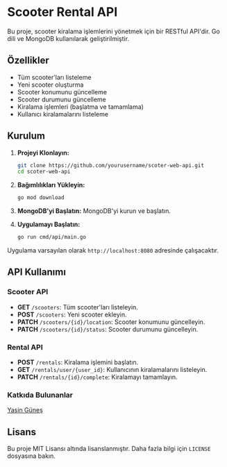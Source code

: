 # Scooter Rental API

Bu proje, scooter kiralama işlemlerini yönetmek için bir RESTful API'dir. Go dili ve MongoDB kullanılarak geliştirilmiştir.

## Özellikler

- Tüm scooter'ları listeleme
- Yeni scooter oluşturma
- Scooter konumunu güncelleme
- Scooter durumunu güncelleme
- Kiralama işlemleri (başlatma ve tamamlama)
- Kullanıcı kiralamalarını listeleme

## Kurulum

1. **Projeyi Klonlayın:**

   ```bash
   git clone https://github.com/yourusername/scoter-web-api.git
   cd scoter-web-api

2. **Bağımlılıkları Yükleyin:**
   ```bash
   go mod download
   ```
   
4. **MongoDB'yi Başlatın:** MongoDB'yi kurun ve başlatın.

5. **Uygulamayı Başlatın:**
   ```bash
   go run cmd/api/main.go
   ```

Uygulama varsayılan olarak `http://localhost:8080` adresinde çalışacaktır.


## API Kullanımı

### Scooter API
- **GET** `/scooters`: Tüm scooter'ları listeleyin.
- **POST** `/scooters`: Yeni scooter ekleyin.
- **PATCH** `/scooters/{id}/location`: Scooter konumunu güncelleyin.
- **PATCH** `/scooters/{id}/status`: Scooter durumunu güncelleyin.

### Rental API
- **POST** `/rentals`: Kiralama işlemini başlatın.
- **GET** `/rentals/user/{user_id}`: Kullanıcının kiralamalarını listeleyin.
- **PATCH** `/rentals/{id}/complete`: Kiralamayı tamamlayın.

### Katkıda Bulunanlar
[Yasin Güneş](https://github.com/Yasin4261)
## Lisans
Bu proje MIT Lisansı altında lisanslanmıştır. Daha fazla bilgi için `LICENSE` dosyasına bakın.

